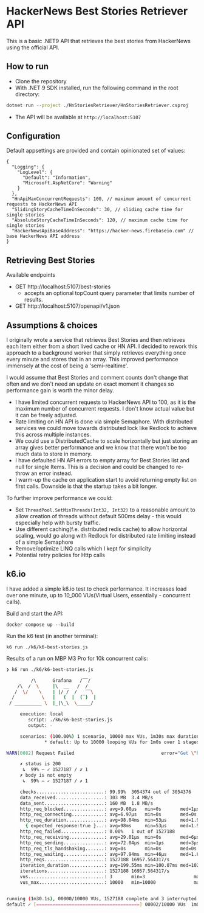 # HackerNews Best Stories Retriever API

This is a basic .NET9 API that retrieves the best stories from HackerNews using the official API.

## How to run
- Clone the repository
- With .NET 9 SDK installed, run the following command in the root directory:
```bash
dotnet run --project ./HnStoriesRetriever/HnStoriesRetriever.csproj
```
- The API will be available at `http://localhost:5107`

## Configuration
Default appsettings are provided and contain opinionated set of values:
```json5
{
  "Logging": {
    "LogLevel": {
      "Default": "Information",
      "Microsoft.AspNetCore": "Warning"
    }
  },
  "HnApiMaxConcurrentRequests": 100, // maximum amount of concurrent requests to HackerNews API
  "SlidingStoryCacheTimeInSeconds": 30, // sliding cache time for single stories
  "AbsoluteStoryCacheTimeInSeconds": 120, // maximum cache time for single stories
  "HackerNewsApiBaseAddress": "https://hacker-news.firebaseio.com" // base HackerNews API address
}

```

## Retrieving Best Stories
Available endpoints
 - GET http://localhost:5107/best-stories
   - accepts an optional topCount query parameter that limits number of results.
 - GET http://localhost:5107/openapi/v1.json

## Assumptions & choices
I originally wrote a service that retrieves Best Stories and then retrieves each Item either from a short lived cache or HN API.
I decided to rework this approach to a background worker that simply retrieves everything once every minute and stores that in an array. This improved performance immensely at the cost of being a 'semi-realtime'.

I would assume that Best Stories and comment counts don't change that often and we don't need an update on exact moment it changes so performance gain is worth the minor delay.

 - I have limited concurrent requests to HackerNews API to 100, as it is the maximum number of concurrent requests. I don't know actual value but it can be freely adjusted.
 - Rate limiting on HN API is done via simple Semaphore. With distributed services we could move towards distributed lock like Redlock to achieve this across multiple instances.
 - We could use a DistributedCache to scale horizontally but just storing an array gives better performance and we know that there won't be too much data to store in memory.
 - I have defaulted HN API errors to empty array for Best Stories list and null for single Items. This is a decision and could be changed to re-throw an error instead.
 - I warm-up the cache on application start to avoid returning empty list on first calls. Downside is that the startup takes a bit longer.
 

To further improve performance we could:
   - Set `ThreadPool.SetMinThreads(Int32, Int32)` to a reasonable amount to allow creation of threads without default 500ms delay - this would especially help with bursty traffic.
   - Use different caching(f.e. distributed redis cache) to allow horizontal scaling, would go along with Redlock for distributed rate limiting instead of a simple Semaphore
   - Remove/optimize LINQ calls which I kept for simplicity
   - Potential retry policies for Http calls

## k6.io
I have added a simple k6.io test to check performance.
It increases load over one minute, up to 10_000 VUs(Virtual Users, essentially - concurrent calls).

Build and start the API:  
```
docker compose up --build
```
Run the k6 test (in another terminal):  
```
k6 run ./k6/k6-best-stories.js
```

Results of a run on MBP M3 Pro for 10k concurrent calls:
```bash
❯ k6 run ./k6/k6-best-stories.js

         /\      Grafana   /‾‾/  
    /\  /  \     |\  __   /  /   
   /  \/    \    | |/ /  /   ‾‾\ 
  /          \   |   (  |  (‾)  |
 / __________ \  |_|\_\  \_____/ 

     execution: local
        script: ./k6/k6-best-stories.js
        output: -

     scenarios: (100.00%) 1 scenario, 10000 max VUs, 1m30s max duration (incl. graceful stop):
              * default: Up to 10000 looping VUs for 1m0s over 1 stages (gracefulRampDown: 30s, gracefulStop: 30s)

WARN[0082] Request Failed                                error="Get \"http://localhost:5107/best-stories?topCount=122\": request timeout"

     ✗ status is 200
      ↳  99% — ✓ 1527187 / ✗ 1
     ✗ body is not empty
      ↳  99% — ✓ 1527187 / ✗ 1

     checks.........................: 99.99%  3054374 out of 3054376
     data_received..................: 303 MB  3.4 MB/s
     data_sent......................: 160 MB  1.8 MB/s
     http_req_blocked...............: avg=9.08µs   min=0s       med=1µs      max=174.54ms p(90)=3µs      p(95)=3µs     
     http_req_connecting............: avg=6.97µs   min=0s       med=0s       max=174.46ms p(90)=0s       p(95)=0s      
     http_req_duration..............: avg=98.04ms  min=53µs     med=1.91ms   max=1m0s     p(90)=205.02ms p(95)=601.76ms
       { expected_response:true }...: avg=98ms     min=53µs     med=1.91ms   max=57.41s   p(90)=205.02ms p(95)=601.76ms
     http_req_failed................: 0.00%   1 out of 1527188
     http_req_receiving.............: avg=29.01µs  min=0s       med=6µs      max=101.56ms p(90)=18µs     p(95)=43µs    
     http_req_sending...............: avg=72.04µs  min=1µs      med=3µs      max=56.1ms   p(90)=50µs     p(95)=128µs   
     http_req_tls_handshaking.......: avg=0s       min=0s       med=0s       max=0s       p(90)=0s       p(95)=0s      
     http_req_waiting...............: avg=97.94ms  min=46µs     med=1.87ms   max=1m0s     p(90)=204.81ms p(95)=601.7ms 
     http_reqs......................: 1527188 16957.564317/s
     iteration_duration.............: avg=199.55ms min=100.07ms med=102.33ms max=1m0s     p(90)=306.09ms p(95)=701.63ms
     iterations.....................: 1527188 16957.564317/s
     vus............................: 3       min=3                  max=9950 
     vus_max........................: 10000   min=10000              max=10000


running (1m30.1s), 00000/10000 VUs, 1527188 complete and 3 interrupted iterations
default ✓ [======================================] 00002/10000 VUs  1m0s

```